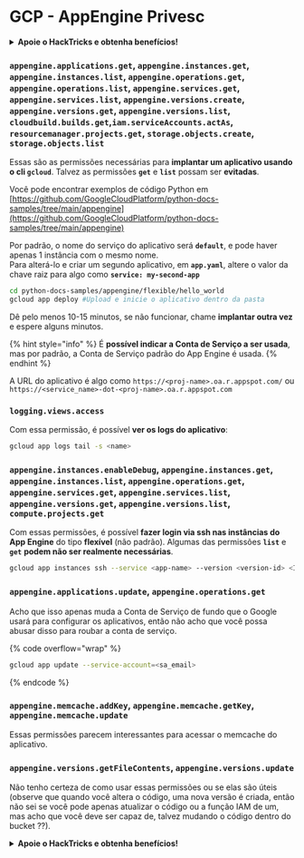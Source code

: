 # GCP - AppEngine Privesc

<details>

<summary><strong>Apoie o HackTricks e obtenha benefícios!</strong></summary>

* Se você quiser ver sua **empresa anunciada no HackTricks** ou se quiser acessar a **última versão do PEASS ou baixar o HackTricks em PDF**, confira os [**PLANOS DE ASSINATURA**](https://github.com/sponsors/carlospolop)!
* Obtenha o [**swag oficial do PEASS & HackTricks**](https://peass.creator-spring.com)
* Descubra [**The PEASS Family**](https://opensea.io/collection/the-peass-family), nossa coleção exclusiva de [**NFTs**](https://opensea.io/collection/the-peass-family)
* **Junte-se ao** 💬 [**grupo do Discord**](https://discord.gg/hRep4RUj7f) ou ao [**grupo do telegram**](https://t.me/peass) ou **siga-me** no **Twitter** 🐦 [**@carlospolopm**](https://twitter.com/carlospolopm).
* **Compartilhe seus truques de hacking enviando PRs para os repositórios do** [**HackTricks**](https://github.com/carlospolop/hacktricks) e [**HackTricks Cloud**](https://github.com/carlospolop/hacktricks-cloud) no github.

</details>

### `appengine.applications.get`, `appengine.instances.get`, `appengine.instances.list`, `appengine.operations.get`, `appengine.operations.list`, `appengine.services.get`, `appengine.services.list`, `appengine.versions.create`, `appengine.versions.get`, `appengine.versions.list`, `cloudbuild.builds.get`,`iam.serviceAccounts.actAs`, `resourcemanager.projects.get`, `storage.objects.create`, `storage.objects.list`

Essas são as permissões necessárias para **implantar um aplicativo usando o cli `gcloud`**. Talvez as permissões **`get`** e **`list`** possam ser **evitadas**.

Você pode encontrar exemplos de código Python em [https://github.com/GoogleCloudPlatform/python-docs-samples/tree/main/appengine](https://github.com/GoogleCloudPlatform/python-docs-samples/tree/main/appengine)

Por padrão, o nome do serviço do aplicativo será **`default`**, e pode haver apenas 1 instância com o mesmo nome.\
Para alterá-lo e criar um segundo aplicativo, em **`app.yaml`**, altere o valor da chave raiz para algo como **`service: my-second-app`**

```bash
cd python-docs-samples/appengine/flexible/hello_world
gcloud app deploy #Upload e inicie o aplicativo dentro da pasta
```

Dê pelo menos 10-15 minutos, se não funcionar, chame **implantar outra vez** e espere alguns minutos.

{% hint style="info" %}
É **possível indicar a Conta de Serviço a ser usada**, mas por padrão, a Conta de Serviço padrão do App Engine é usada.
{% endhint %}

A URL do aplicativo é algo como `https://<proj-name>.oa.r.appspot.com/` ou `https://<service_name>-dot-<proj-name>.oa.r.appspot.com`

### `logging.views.access`

Com essa permissão, é possível **ver os logs do aplicativo**:

```bash
gcloud app logs tail -s <name>
```

### `appengine.instances.enableDebug`, `appengine.instances.get`, `appengine.instances.list`, `appengine.operations.get`, `appengine.services.get`, `appengine.services.list`, `appengine.versions.get`, `appengine.versions.list`, `compute.projects.get`

Com essas permissões, é possível **fazer login via ssh nas instâncias do App Engine** do tipo **flexível** (não padrão). Algumas das permissões **`list`** e **`get`** **podem não ser realmente necessárias**.

```bash
gcloud app instances ssh --service <app-name> --version <version-id> <ID>
```

### `appengine.applications.update`, `appengine.operations.get`

Acho que isso apenas muda a Conta de Serviço de fundo que o Google usará para configurar os aplicativos, então não acho que você possa abusar disso para roubar a conta de serviço.

{% code overflow="wrap" %}
```bash
gcloud app update --service-account=<sa_email>
```
{% endcode %}

### `appengine.memcache.addKey`, `appengine.memcache.getKey`, `appengine.memcache.update`

Essas permissões parecem interessantes para acessar o memcache do aplicativo.

### `appengine.versions.getFileContents`, `appengine.versions.update`

Não tenho certeza de como usar essas permissões ou se elas são úteis (observe que quando você altera o código, uma nova versão é criada, então não sei se você pode apenas atualizar o código ou a função IAM de um, mas acho que você deve ser capaz de, talvez mudando o código dentro do bucket ??).

<details>

<summary><strong>Apoie o HackTricks e obtenha benefícios!</strong></summary>

* Se você quiser ver sua **empresa anunciada no HackTricks** ou se quiser acessar a **última versão do PEASS ou baixar o HackTricks em PDF**, confira os [**PLANOS DE ASSINATURA**](https://github.com/sponsors/carlospolop)!
* Obtenha o [**swag oficial do PEASS & HackTricks**](https://peass.creator-spring.com)
* Descubra [**The PEASS Family**](https://opensea.io/collection/the-peass-family), nossa coleção exclusiva de [**NFTs**](https://opensea.io/collection/the-peass-family)
* **Junte-se ao** 💬 [**grupo do Discord**](https://discord.gg/hRep4RUj7f) ou ao [**grupo do telegram**](https://t.me/peass) ou **siga-me** no **Twitter** 🐦 [**@carlospolopm**](https://twitter.com/carlospolopm).
* **Compartilhe seus truques de hacking enviando PRs para os repositórios do** [**HackTricks**](https://github.com/carlospolop/hacktricks) e [**HackTricks Cloud**](https://github.com/carlospolop/hacktricks-cloud) no github.

</details>